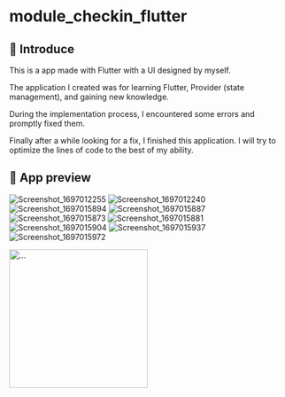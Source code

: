 # module_checkin_flutter
## 👋 Introduce
This is a app made with Flutter with a UI designed by myself.

The application I created was for learning Flutter, Provider (state management), and gaining new knowledge.

During the implementation process, I encountered some errors and promptly fixed them.

Finally after a while looking for a fix, I finished this application. I will try to optimize the lines of code to the best of my ability.

## 👀 App preview

![Screenshot_1697012255]()
![Screenshot_1697012240](https://github.com/hthhaf/module_checkin_flutter/assets/59130386/d547e4cf-0346-4f08-957a-155f372aefd3)
![Screenshot_1697015894](https://github.com/hthhaf/module_checkin_flutter/assets/59130386/6cb8f676-f2cd-44b9-af73-bcf956820544)
![Screenshot_1697015887](https://github.com/hthhaf/module_checkin_flutter/assets/59130386/ccee4e91-a9ce-4bf3-8af0-0a1a2bb953d1)
![Screenshot_1697015873](https://github.com/hthhaf/module_checkin_flutter/assets/59130386/d5c41e62-7c6e-4ced-9e2c-8ba3cd70caa4)
![Screenshot_1697015881](https://github.com/hthhaf/module_checkin_flutter/assets/59130386/5475b983-a85d-4dbe-9878-7a17ab22cddb)
![Screenshot_1697015904](https://github.com/hthhaf/module_checkin_flutter/assets/59130386/bfbd5e74-dd84-4bd8-b488-cc77778fe27e)
![Screenshot_1697015937](https://github.com/hthhaf/module_checkin_flutter/assets/59130386/144ece60-e0b9-4154-9671-1e9e6b26f000)
![Screenshot_1697015972](https://github.com/hthhaf/module_checkin_flutter/assets/59130386/fdcd7633-c5bd-4553-b3b8-da33f1a061a6)

<img src="[https://...](https://github.com/hthhaf/module_checkin_flutter/assets/59130386/b91b6f82-dac4-415b-8aa6-2e4030cb8048)https://github.com/hthhaf/module_checkin_flutter/assets/59130386/b91b6f82-dac4-415b-8aa6-2e4030cb8048" alt="..." width="250" />








